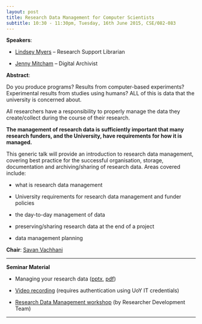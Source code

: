 ```yaml
---
layout: post
title: Research Data Management for Computer Scientists
subtitle: 10:30 - 11:30pm, Tuesday, 16th June 2015, CSE/082-083
---
```



**Speakers**:

- [Lindsey Myers](https://www.york.ac.uk/library/info-for/researchers/support) – Research Support Librarian

- [Jenny Mitcham](https://plus.google.com/107785289347944346928/posts) – Digital Archivist


**Abstract**:

Do you produce programs? Results from computer-based experiments? Experimental results from studies using humans? ALL of this is data that the university is concerned about.

All researchers have a responsibility to properly manage the data they create/collect during the course of their research.

**The management of research data is sufficiently important that many research funders, and the University, have requirements for how it is managed.**

This generic talk will provide an introduction to research data management, covering best practice for the successful organisation, storage, documentation and archiving/sharing of research data. Areas covered include:

- what is research data management

- University requirements for research data management and funder policies

- the day-to-day management of data

- preserving/sharing research data at the end of a project

- data management planning


**Chair**: [Savan Vachhani](http://savan.in/)


___


**Seminar Material**

- Managing your research data ([pptx](../../material/June15/rdmForCS.pptx), [pdf](../../material/June15/rdmForCS.pdf))

- [Video recording](https://www.cs.york.ac.uk/RSseminars/videos) (requires authentication using UoY IT credentials)

- [Research Data Management workshop](https://www.skillsforge.york.ac.uk/york/#he.dev/eventDetails,;em,id=fb058ef9-83d2-40a1-a96e-2bd48f853266) (by Researcher Development Team)


___


